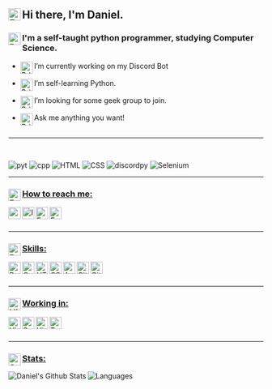 ## <img  align="left" alt="Brian" width="24px" src="https://img.icons8.com/nolan/64/so-so.png"/> Hi there, I'm Daniel.


### <img align="left" alt="Brian" width="24px" src="https://img.icons8.com/nolan/64/developer.png"/> I'm a self-taught python programmer, studying Computer Science. 


- <img align="left" alt="Brian" width="24px" src="https://img.icons8.com/nolan/64/discord-logo.png"/></img> I’m currently working on my Discord Bot<br/><br/>
- <img align="left" alt="Brian" width="24px" src="https://img.icons8.com/nolan/64/python.png"/> I’m self-learning Python.<br/><br/>
- <img align="left" alt="Brian" width="24px" src="https://img.icons8.com/nolan/64/conference-call.png"/> I’m looking for some geek group to join.<br/><br/>
- <img align="left" alt="Brian" width="24px" src="https://img.icons8.com/nolan/64/question-mark.png"/> Ask me anything you want!<br/><br/>

---

<br/>



![pyt](https://img.shields.io/badge/python-3.7-blueviolet?style=for-the-badge&logo=python&logoColor=blueviolet) ![cpp](https://img.shields.io/badge/c++-11-blueviolet?style=for-the-badge&logoColor=blueviolet&logo=c%2B%2B) ![HTML](https://img.shields.io/badge/HTML-5-blueviolet?style=for-the-badge&logoColor=blueviolet&logo=html5) ![CSS](https://img.shields.io/badge/CSS-3-blueviolet?style=for-the-badge&logoColor=blueviolet&logo=css3)  ![discordpy](https://img.shields.io/badge/discord-py-blueviolet?style=for-the-badge&logo=discord&logoColor=blueviolet) ![Selenium](https://img.shields.io/badge/Selenium-3.141.0-blueviolet?style=for-the-badge&logoColor=blueviolet&logo=sellfy)


---

### <ins><img align="left" alt="Brian" width="24px" src="https://img.icons8.com/nolan/64/info-squared.png"/>How to reach me:</ins>

[<img align="left" alt="website.com" width="24px" src="https://img.icons8.com/nolan/64/domain.png" />][website]
[<img align="left" alt="Instagram" width="24px" src="https://img.icons8.com/nolan/64/instagram-new.png" />][instagram]
[<img align="left" alt="Facebook" width="24px" src="https://img.icons8.com/nolan/64/facebook.png" />][facebook]
[<img align="left" alt="Email" width="24px" src="https://img.icons8.com/nolan/64/gmail.png" />][email]

<br/>
<br/>

---

### <ins><img align="left" alt="Brian" width="24px" src="https://img.icons8.com/nolan/64/brain.png"/>Skills:</ins>

<img align="left" alt="Python" width="24px" src="https://img.icons8.com/nolan/64/python.png" />

<img align="left" alt="C++" width="24px" src="https://lun-eu.icons8.com/api/assets/267cb9b1-9332-441f-99d9-24bb636c75b3/C   icon 2.png" />

<img align="left" alt="HTML5" width="24px" src="https://img.icons8.com/nolan/64/html-5.png" />

<img align="left" alt="CSS3" width="24px" src="https://img.icons8.com/nolan/64/css-filetype.png" />

<img align="left" alt="AWS" width="24px" src="https://lun-eu.icons8.com/api/assets/68eeb685-85cd-4e52-be77-96cb8383258c/Amazon Web Services icon.png" />

<img align="left" alt="Git" width="24px" src="https://lun-eu.icons8.com/api/assets/6f6faaae-b7fe-4fb0-8b02-4c9e2583555a/Git icon.png" />

<img align="left" alt="GitHub" width="24px" src="https://img.icons8.com/nolan/64/github.png" />



<br>
<br>

---

### <ins><img align="left" alt="Visual Studio Code" width="24px" src="https://img.icons8.com/nolan/64/maintenance.png"/>Working in:</ins> 

<img align="left" alt="Visual Studio Code" width="24px" src="https://img.icons8.com/nolan/64/visual-studio-code-2019.png" />

<img align="left" alt="Sublime" width="24px" src="https://img.icons8.com/nolan/64/sublime-text-new-logo.png"/>

<img align="left" alt="Visual Studio" width="24px" src="https://img.icons8.com/nolan/64/visual-studio-2019.png" />

<img align="left" alt="Terminal" width="24px" src="https://img.icons8.com/nolan/64/console.png" />

<br/>
<br/>

---

### <ins><img align="left" alt="Stats" width="24px" src="https://img.icons8.com/nolan/64/line-chart.png"/>[Stats:][githubstat]</ins>

<img align="left" alt="Daniel's Github Stats" src="https://github-readme-stats.vercel.app/api?username=Daydream404&show_icons=true&hide_border=true&title_color=000000&text_color=000000&icon_color=000000&include_all_commits=true" />

<img align="left" alt="Languages" src="https://github-readme-stats.vercel.app/api/top-langs/?username=Daydream404&title_color=000000&text_color=000000&icon_color=000000&hide_border=true" />
 


[githubstat]: https://github.com/anuraghazra/github-readme-stats
[instagram]: https://instagram.com/slosar._.daniel
[email]: mailto:danielslosar@protonmail.com
[facebook]: https://www.facebook.com/405error
[website]: https://daydream404.github.io/website/

